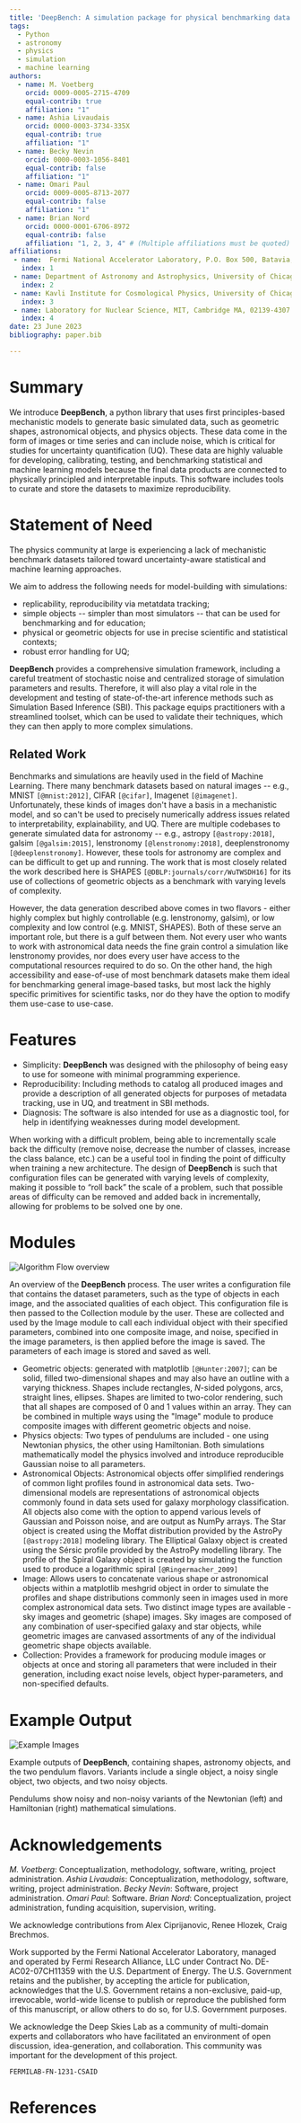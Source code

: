 ```yaml
---
title: 'DeepBench: A simulation package for physical benchmarking data'
tags:
  - Python
  - astronomy
  - physics
  - simulation
  - machine learning
authors:
  - name: M. Voetberg
    orcid: 0009-0005-2715-4709
    equal-contrib: true
    affiliation: "1"
  - name: Ashia Livaudais
    orcid: 0000-0003-3734-335X
    equal-contrib: true
    affiliation: "1"
  - name: Becky Nevin
    orcid: 0000-0003-1056-8401
    equal-contrib: false
    affiliation: "1"
  - name: Omari Paul
    orcid: 0009-0005-8713-2077
    equal-contrib: false
    affiliation: "1"
  - name: Brian Nord
    orcid: 0000-0001-6706-8972
    equal-contrib: false
    affiliation: "1, 2, 3, 4" # (Multiple affiliations must be quoted)
affiliations:
 - name:  Fermi National Accelerator Laboratory, P.O. Box 500, Batavia, IL 60510
   index: 1
 - name: Department of Astronomy and Astrophysics, University of Chicago, 5801 S Ellis Ave, Chicago, IL 60637
   index: 2
 - name: Kavli Institute for Cosmological Physics, University of Chicago, 5801 S Ellis Ave, Chicago, IL 60637
   index: 3
 - name: Laboratory for Nuclear Science, MIT, Cambridge MA, 02139-4307
   index: 4
date: 23 June 2023
bibliography: paper.bib

---
```



# Summary
We introduce **DeepBench**, a python library that uses first principles-based mechanistic models to generate basic simulated  data, such as geometric shapes, astronomical objects, and physics objects. These data come in the form of images or time series and can include noise, which is critical for studies for uncertainty quantification (UQ). These data are highly valuable for developing, calibrating, testing, and benchmarking statistical and machine learning models because the final data products are connected to physically principled and interpretable inputs. This software includes tools to curate and store the datasets to maximize reproducibility.


# Statement of Need

The physics community at large is experiencing a lack of mechanistic benchmark datasets tailored toward uncertainty-aware statistical and machine learning approaches.

We aim to address the following needs for model-building with simulations:

* replicability, reproducibility via metatdata tracking;
* simple objects -- simpler than most simulators -- that can be used for benchmarking and for education;
* physical or geometric objects for use in precise scientific and statistical contexts;
* robust error handling for UQ;

**DeepBench** provides  a comprehensive simulation framework, including a careful treatment of stochastic noise and centralized storage of simulation parameters and results. Therefore, it will also play a vital role in the development and testing of state-of-the-art inference methods such as Simulation Based Inference (SBI). This package equips practitioners with a streamlined toolset, which can be used to validate their techniques, which they can then apply to more complex simulations.


## Related Work

Benchmarks and simulations are heavily used in the field of Machine Learning. There many benchmark datasets based on natural images -- e.g., MNIST `[@mnist:2012]`, CIFAR `[@cifar]`, Imagenet `[@imagenet]`. Unfortunately, these kinds of images don't have a basis in a mechanistic model, and so can't be used to precisely numerically address issues related to interpretability, explainability, and UQ. There are multiple codebases to generate simulated data for astronomy -- e.g., astropy `[@astropy:2018]`, galsim `[@galsim:2015]`, lenstronomy `[@lenstronomy:2018]`, deeplenstronomy `[@deeplenstronomy]`. However, these tools for astronomy are complex and can be difficult to get up and running. The work that is most closely related the work described here is SHAPES `[@DBLP:journals/corr/WuTWSDH16]` for its use of collections of geometric objects as a benchmark with varying levels of complexity.

However, the data generation described above comes in two flavors - either highly complex but highly controllable (e.g. lenstronomy, galsim), or low complexity and low control (e.g. MNIST, SHAPES).
Both of these serve an important role, but there is a gulf between them.
Not every user who wants to work with astronomical data needs the fine grain control a simulation like lenstronomy provides, nor does every user have access to the computational resources required to do so.
On the other hand, the high accessibility and ease-of-use of most benchmark datasets make them ideal for benchmarking general image-based tasks, but most lack the highly specific primitives for scientific tasks, nor do they have the option to modify them use-case to use-case.

# Features

* Simplicity: **DeepBench** was designed with the philosophy of being easy to use for someone with minimal programming experience.
* Reproducibility: Including methods to catalog all produced images and provide a description of all generated objects for purposes of metadata tracking, use in UQ, and treatment in SBI methods.
* Diagnosis: The software is also intended for use as a diagnostic tool, for help in identifying weaknesses during model development.

When working with a difficult problem, being able to incrementally scale back the difficulty (remove noise, decrease the number of classes, increase the class balance, etc.) can be a useful tool in finding the point of difficulty when training a new architecture.  The design of **DeepBench** is such that configuration files can be generated with varying levels of complexity, making it possible to “roll back” the scale of a problem, such that possible areas of difficulty can be removed and added back in incrementally, allowing for problems to be solved one by one.


# Modules

![Algorithm Flow overview](figures/DeepBench.png)


An overview of the  **DeepBench** process.
The user writes a configuration file that contains the dataset parameters, such as the type of objects in each image, and the associated qualities of each object. This configuration file is then passed to the Collection module by the user.
These are collected and used by the Image module to call each individual object with their specified parameters, combined into one composite image, and noise, specified in the image parameters, is then applied before the image is saved. The parameters of each image is stored and saved as well.


* Geometric objects: generated with matplotlib `[@Hunter:2007]`; can be solid, filled two-dimensional shapes and may also have an outline with a varying thickness. Shapes include rectangles, _N_-sided polygons, arcs, straight lines, ellipses. Shapes are limited to two-color rendering, such that all shapes are composed of 0 and 1 values within an array. They can be combined in multiple ways using the "Image" module to produce composite images with different geometric objects and noise.
* Physics objects: Two types of pendulums are included - one using Newtonian physics, the other using Hamiltonian. Both simulations mathematically model the physics involved and introduce reproducible Gaussian noise to all parameters.
* Astronomical Objects: Astronomical objects offer simplified renderings of common light profiles found in astronomical data sets. Two-dimensional models are representations of astronomical objects commonly found in data sets used for galaxy morphology classification. All objects also come with the option to append various levels of Gaussian and Poisson noise, and are output as NumPy arrays. The Star object is created using the Moffat distribution provided by the AstroPy `[@astropy:2018]` modeling library. The Elliptical Galaxy object is created using the Sérsic profile provided by the AstroPy modelling library. The profile of the Spiral Galaxy object is created by simulating the function used to produce a logarithmic spiral `[@Ringermacher_2009]`
* Image: Allows users to concatenate various shape or astronomical objects within a matplotlib meshgrid object in order to simulate the profiles and shape distributions commonly seen in images used in more complex astronomical data sets. Two distinct image types are available - sky images and geometric (shape) images. Sky images are composed of any combination of user-specified galaxy and star objects, while geometric images are canvased assortments of any of the individual geometric shape objects available.
* Collection: Provides a framework for producing module images or objects at once and storing all parameters that were included in their generation, including exact noise levels, object hyper-parameters, and non-specified defaults.


# Example Output

![Example Images](figures/example_objects.png)

Example outputs of **DeepBench**, containing shapes, astronomy objects, and the two pendulum flavors. Variants include a single object, a noisy single object, two objects, and two noisy objects.

Pendulums show noisy and non-noisy variants of the Newtonian (left) and Hamiltonian (right) mathematical simulations.

# Acknowledgements

*M. Voetberg*: Conceptualization, methodology, software, writing, project administration. *Ashia Livaudais*: Conceptualization, methodology, software, writing, project administration. *Becky Nevin*: Software, project administration. *Omari Paul*: Software. *Brian Nord*: Conceptualization, project administration, funding acquisition, supervision, writing.

We acknowledge contributions from Alex Ciprijanovic, Renee Hlozek, Craig Brechmos.

Work supported by the Fermi National Accelerator Laboratory, managed and operated by Fermi Research Alliance, LLC under Contract No. DE-AC02-07CH11359 with the U.S. Department of Energy. The U.S. Government retains and the publisher, by accepting the article for publication, acknowledges that the U.S. Government retains a non-exclusive, paid-up, irrevocable, world-wide license to publish or reproduce the published form of this manuscript, or allow others to do so, for U.S. Government purposes.

We acknowledge the Deep Skies Lab as a community of multi-domain experts and collaborators who have facilitated an environment of open discussion, idea-generation, and collaboration. This community was important for the development of this project.


`FERMILAB-FN-1231-CSAID`

# References



